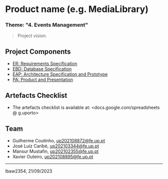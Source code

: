 # Product name (e.g. MediaLibrary)

### Theme: "4. Events Management"

> Project vision.

## Project Components

* [ER: Requirements Specification](er)
* [EBD: Database Specification](ebd)
* [EAP: Architecture Specification and Prototype](eap)
* [PA: Product and Presentation](pa)

## Artefacts Checklist

* The artefacts checklist is available at: <docs.google.com/spreadsheets @ g.uporto>

## Team

* Guilherme Coutinho, up202108872@fe.up.pt
* José Luiz Caribé, up202103344@fe.up.pt
* Mansur Mustafin, up202102355@fe.up.pt
* Xavier Outeiro, up202108895@fe.up.pt

***
lbaw2354, 21/09/2023
